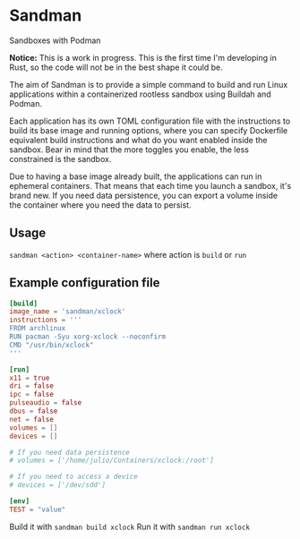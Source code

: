# Sandman

Sandboxes with Podman

**Notice:** This is a work in progress. This is the first time I'm developing in Rust, so the code will not be in the best shape it could be.

The aim of Sandman is to provide a simple command to build and run Linux applications within a containerized rootless sandbox using Buildah and Podman. 

Each application has its own TOML configuration file with the instructions to build its base image and running options, where you can specify Dockerfile equivalent build instructions and what do you want enabled inside the sandbox. Bear in mind that the more toggles you enable, the less constrained is the sandbox.

Due to having a base image already built, the applications can run in ephemeral containers. That means that each time you launch a sandbox, it's brand new. If you need data persistence, you can export a volume inside the container where you need the data to persist.

## Usage

`sandman <action> <container-name>` where action is `build` or `run`

## Example configuration file

```toml
[build]
image_name = 'sandman/xclock'
instructions = '''
FROM archlinux
RUN pacman -Syu xorg-xclock --noconfirm
CMD "/usr/bin/xclock"
'''

[run]
x11 = true
dri = false
ipc = false
pulseaudio = false
dbus = false
net = false
volumes = []
devices = []

# If you need data persistence
# volumes = ['/home/julio/Containers/xclock:/root']

# If you need to access a device
# devices = ['/dev/sdd']

[env]
TEST = "value"
```

Build it with `sandman build xclock`
Run it with `sandman run xclock`
